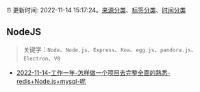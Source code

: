 :alarm_clock: 更新时间: 2022-11-14 15:17:24。[来源分类](../README.md)、[标签分类](../TAGS.md)、[时间分类](../TIMELINE.md)

## NodeJS


> 关键字：`Node`、`Node.js`、`Express`、`Koa`、`egg.js`、`pandora.js`、`Electron`、`V8`



- [2022-11-14-工作一年-怎样做一个项目去完整全面的熟悉-redis+Node.js+mysql-呢](https://www.v2ex.com/t/895225) 